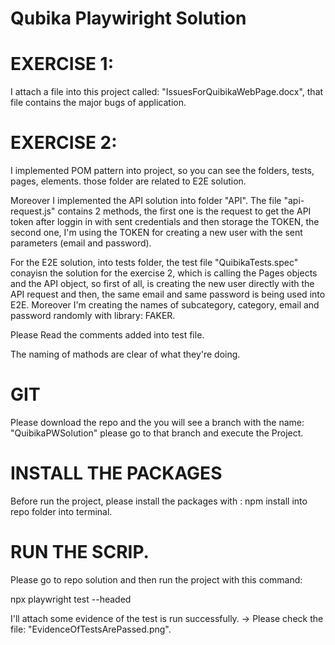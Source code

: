 # Qubika Playwiright Solution

# EXERCISE 1: 

I attach a file into this project called: "IssuesForQuibikaWebPage.docx", that file contains the major bugs of application. 

# EXERCISE 2:

I implemented POM pattern into project, so you can see the folders, tests, pages, elements. those folder are related to E2E solution.

Moreover I implemented the API solution into folder "API". The file "api-request.js" contains 2 methods, the first one is the request to get the API token after loggin in with sent credentials and then storage the TOKEN, the second one, I'm using the TOKEN for creating a new user with the sent parameters (email and password).

For the E2E solution, into tests folder, the test file "QuibikaTests.spec" conayisn the solution for the exercise 2, which is calling the Pages objects and the API object, so first of all, is creating the new user directly with the API request and then, the same email and same password is being used into E2E.
Moreover I'm creating the names of subcategory, category, email and password randomly with library: FAKER.

Please Read the comments added into test file.

The naming of mathods are clear of what they're doing.

# GIT

Please download the repo and the you will see a branch with the name: "QuibikaPWSolution" please go to that branch 
and execute the Project.

# INSTALL THE PACKAGES

Before run the project, please install the packages with : npm install into repo folder into terminal.

# RUN THE SCRIP.

Please go to repo solution and then run the project with this command: 

npx playwright test --headed

I'll attach some evidence of the test is run successfully. -> Please check the file: "EvidenceOfTestsArePassed.png".
